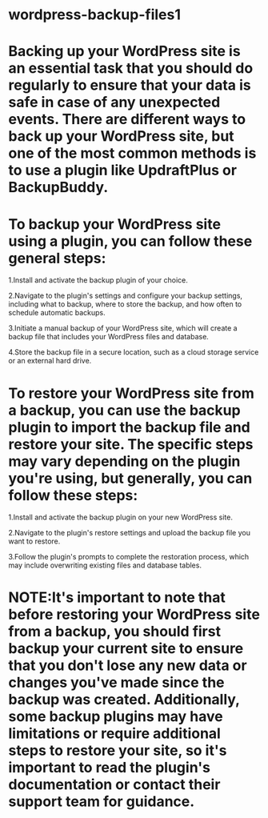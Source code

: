 # wordpress-backup-files1


# Backing up your WordPress site is an essential task that you should do regularly to ensure that your data is safe in case of any unexpected events. There are different ways to back up your WordPress site, but one of the most common methods is to use a plugin like UpdraftPlus or BackupBuddy.

# To backup your WordPress site using a plugin, you can follow these general steps:

1.Install and activate the backup plugin of your choice.

2.Navigate to the plugin's settings and configure your backup settings, including what to backup, where to store the backup, and how often to schedule automatic backups.

3.Initiate a manual backup of your WordPress site, which will create a backup file that includes your WordPress files and database.

4.Store the backup file in a secure location, such as a cloud storage service or an external hard drive.


# To restore your WordPress site from a backup, you can use the backup plugin to import the backup file and restore your site. The specific steps may vary depending on the plugin you're using, but generally, you can follow these steps:

1.Install and activate the backup plugin on your new WordPress site.

2.Navigate to the plugin's restore settings and upload the backup file you want to restore.

3.Follow the plugin's prompts to complete the restoration process, which may include overwriting existing files and database tables.



# NOTE:It's important to note that before restoring your WordPress site from a backup, you should first backup your current site to ensure that you don't lose any new data or changes you've made since the backup was created. Additionally, some backup plugins may have limitations or require additional steps to restore your site, so it's important to read the plugin's documentation or contact their support team for guidance.
